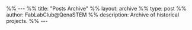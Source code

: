 %% ---
%% title: "Posts Archive"
%% layout: archive
%% type: post
%% author: FabLabClub@QenaSTEM
%% description: Archive of historical projects.
%% ---
